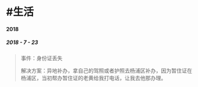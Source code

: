 # \#生活

#### 2018

##### 2018 - 7 - 23

> 事件：身份证丢失
>
> 解决方案：异地补办，拿自己的驾照或者护照去杨浦区补办，因为暂住证在杨浦区，当初帮办暂住证的老黄给我打电话，让我去他那办理。



